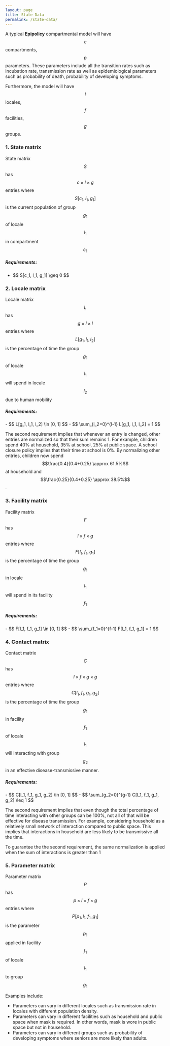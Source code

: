 ```yaml
---
layout: page
title: State Data
permalink: /state-data/
---
```


A typical **Epipolicy** compartmental model will have $$c$$ compartments, $$p$$ parameters. These parameters include all the transition rates such as incubation rate, transmission rate as well as epidemiological parameters such as probability of death, probability of developing symptoms.

Furthermore, the model will have $$l$$ locales, $$f$$ facilities, $$g$$ groups.

### 1. State matrix

State matrix $$S$$ has $$c \times l \times g$$ entries where $$S[c_1, l_1, g_1]$$ is the current population of group $$g_1$$ of locale $$l_1$$ in compartment $$c_1$$


##### Requirements:

- <div class="left-formula">$$ S[c_1, l_1, g_1] \geq 0 $$</div>

### 2. Locale matrix

Locale matrix $$L$$ has $$g \times l \times l$$ entries where $$L[g_1, l_1, l_2]$$ is the percentage of time the group $$g_1$$ of locale $$l_1$$ will spend in locale $$l_2$$ due to human mobility

##### Requirements:

<div class="left-formula" markdown="1">
- $$ L[g_1, l_1, l_2] \in [0, 1] $$
- $$ \sum_{l_2=0}^{l-1} L[g_1, l_1, l_2] = 1 $$
</div>

The second requirement implies that whenever an entry is changed, other entries are normalized so that their sum remains 1. For example, children spend 40% at household, 35% at school, 25% at public space. A school closure policy implies that their time at school is 0%. By normalizing other entries, children now spend $$\frac{0.4}{0.4+0.25} \approx 61.5%$$ at household and $$\frac{0.25}{0.4+0.25} \approx 38.5%$$.

### 3. Facility matrix

Facility matrix $$F$$ has $$l \times f \times g$$ entries where $$F[l_1, f_1, g_1]$$ is the percentage of time the group $$g_1$$ in locale $$l_1$$ will spend in its facility $$f_1$$

##### Requirements:

<div class="left-formula" markdown="1">
- $$ F[l_1, f_1, g_1] \in [0, 1] $$
- $$ \sum_{f_1=0}^{f-1} F[l_1, f_1, g_1] = 1 $$
</div>

### 4. Contact matrix

Contact matrix $$C$$ has $$l \times f \times g \times g$$ entries where $$C[l_1, f_1, g_1, g_2]$$ is the percentage of time the group $$g_1$$ in facility $$f_1$$ of locale $$l_1$$ will interacting with group $$g_2$$ in an effective disease-transmissive manner.

##### Requirements:

<div class="left-formula" markdown="1">
- $$ C[l_1, f_1, g_1, g_2] \in [0, 1] $$
- $$ \sum_{g_2=0}^{g-1} C[l_1, f_1, g_1, g_2] \leq 1 $$
</div>

The second requirement implies that even though the total percentage of time interacting with other groups can be 100%, not all of that will be effective for disease transmission. For example, considering household as a relatively small network of interaction compared to public space. This implies that interactions in household are less likely to be transmissive all the time.

To guarantee the the second requirement, the same normalization is applied when the sum of interactions is greater than 1

### 5. Parameter matrix

Parameter matrix $$P$$ has $$p \times l \times f \times g$$ entries where $$P[p_1, l_1, f_1, g_1]$$ is the parameter $$p_1$$ applied in facility $$f_1$$ of locale $$l_1$$ to group $$g_1$$

Examples include:
- Parameters can vary in different locales such as transmission rate in locales with different population density.
- Parameters can vary in different facilities such as household and public space when mask is required. In other words, mask is wore in public space but not in household.
- Parameters can vary in different groups such as probability of developing symptoms where seniors are more likely than adults.
